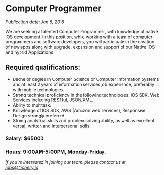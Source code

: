 # Computer Programmer
*Publication date: Jan 6, 2016*

We are seeking a talented Computer Programmer, with knowledge of native iOS development. In this position, while working with a team of computer programmers and software developers, you will participate in the creation of new apps along with upgrade, expansion and support of our Native iOS and hybrid Applications.

## Required qualifications:

- Bachelor degree in Computer Science or Computer Information Systems and at least 2 years of information services job experience, preferably with mobile technologies.
- Strong technical proficiency in the following technologies: iOS SDK, Web Services including RESTful, JSON/XML.
- Ability to multitask.
- Knowledge of IOS SDK, AWS (Amazon web services), Responsive Design strongly preferred.
- Strong analytical skills and problem solving ability, as well as excellent verbal, written and interpersonal skills.


### Salary: $65000


### Hours: 9:00AM-5:00PM, Monday-Friday.


*If you're interested in joining our team, please contact us at jobs@techery.io*

